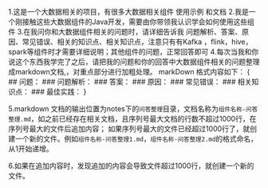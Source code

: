 1.这是一个大数据相关的项目，有很多大数据相关组件 使用示例 和文档
2.我是一个刚接触这些大数据组件的Java开发，需要由你带领我认识学会如何使用这些组件
3.在我问你和大数据组件相关的问题时，请详细告诉我 问题解析、答案、原因、常见错误、相关的知识点、相关知识点，注意只有有Kafka ，flink，hive，spark等组件时才需要详细说明；其他组件的问题，正常回答即可
4.每次当我和你说这个东西我学完了之后，请把我的问题和你的回答中大数据组件相关的问题整理成markdown文档,，对重点部分进行加粗处理。
markDown 格式内容如下：
{
    ## 问题：
    ### 问题解析：
    ### 答案：
    ### 原因：
    ### 常见错误：
    ### 相关知识点：
    ### 最佳实践：
}

5.markdown 文档的输出位置为notes下的`问答整理`目录，文档名称为`组件名称-问答整理.md`，如之前已经存在相关文档，且序列号最大文档的行数不超过1000行，在序列号最大的文件后追加内容；
如果序列号最大的文件已经超过1000行了，就创建一个新的文件。例如`组件名称-问答整理1.md`，`组件名称-问答整理2.md`的格式命名，从1开始递增。

6.如果在追加内容时，发现追加的内容会导致文件超过1000行，就创建一个新的文件。

